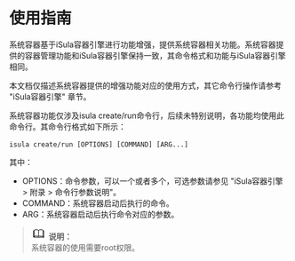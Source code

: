# 使用指南

系统容器基于iSula容器引擎进行功能增强，提供系统容器相关功能。系统容器提供的容器管理功能和iSula容器引擎保持一致，其命令格式和功能与iSula容器引擎相同。

本文档仅描述系统容器提供的增强功能对应的使用方式，其它命令行操作请参考 "iSula容器引擎" 章节。

系统容器功能仅涉及isula create/run命令行，后续未特别说明，各功能均使用此命令行。其命令行格式如下所示：

```
isula create/run [OPTIONS] [COMMAND] [ARG...]
```

其中：

-   OPTIONS：命令参数，可以一个或者多个，可选参数请参见 "iSula容器引擎 > 附录 > 命令行参数说明"。
-   COMMAND：系统容器启动后执行的命令。
-   ARG：系统容器启动后执行命令对应的参数。

>![](./public_sys-resources/icon-note.gif) **说明：**   
>系统容器的使用需要root权限。 
